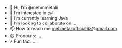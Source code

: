 - 👋 Hi, I’m @mehmmetalii
- 👀 I’m interested in c#
- 🌱 I’m currently learning Java
- 💞️ I’m looking to collaborate on ...
- 📫 How to reach me mehmetaliofficial68@gmail.com
- 😄 Pronouns: ...
- ⚡ Fun fact: ...

<!---
mehmmetalii/mehmmetalii is a ✨ special ✨ repository because its `README.md` (this file) appears on your GitHub profile.
You can click the Preview link to take a look at your changes.
--->
